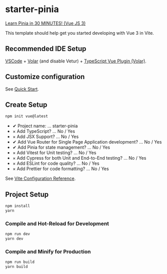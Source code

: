 # starter-pinia

[Learn Pinia in 30 MINUTES! (Vue JS 3)](https://www.youtube.com/watch?v=JGC7aAC-3y8)

This template should help get you started developing with Vue 3 in Vite.

## Recommended IDE Setup

[VSCode](https://code.visualstudio.com/) + [Volar](https://marketplace.visualstudio.com/items?itemName=Vue.volar) (and disable Vetur) + [TypeScript Vue Plugin (Volar)](https://marketplace.visualstudio.com/items?itemName=Vue.vscode-typescript-vue-plugin).

## Customize configuration

See [Quick Start](https://vuejs.org/guide/quick-start.html#creating-a-vue-application).

## Create Setup

```sh
npm init vue@latest
```

- ✔ Project name: … starter-pinia
- × Add TypeScript? … No / Yes
- × Add JSX Support? … No / Yes
- ✔ Add Vue Router for Single Page Application development? … No / Yes
- ✔ Add Pinia for state management? … No / Yes
- × Add Vitest for Unit testing? … No / Yes
- × Add Cypress for both Unit and End-to-End testing? … No / Yes
- × Add ESLint for code quality? … No / Yes
- × Add Prettier for code formatting? … No / Yes

See [Vite Configuration Reference](https://vitejs.dev/config/).

## Project Setup

```sh
npm install
yarn
```

### Compile and Hot-Reload for Development

```sh
npm run dev
yarn dev
```

### Compile and Minify for Production

```sh
npm run build
yarn build
```
